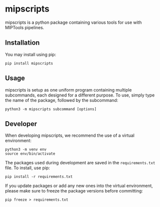# mipscripts

mipscripts is a python package containing various tools for use with MIPTools
pipelines.

## Installation

You may install using pip:

```shell
pip install mipscripts
```

## Usage

mipscripts is setup as one uniform program containing multiple subcommands,
each designed for a different purpose. To use, simply type the name of the
package, followed by the subcommand:

```shell
python3 -m mipscripts subcommand [options]
```

## Developer

When developing mipscripts, we recommend the use of a virtual environment:

```shell
python3 -m venv env
source env/bin/activate
```

The packages used during development are saved in the `requirements.txt` file.
To install, use pip:

```shell
pip install -r requirements.txt
````

If you update packages or add any new ones into the virtual environment, please
make sure to freeze the package versions before committing:

```shell
pip freeze > requirements.txt
```
